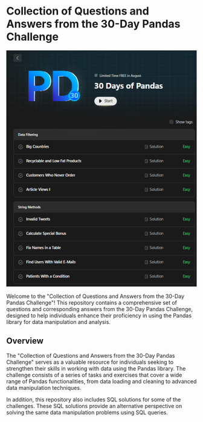 # Collection of Questions and Answers from the 30-Day Pandas Challenge

<p align="center">
  <img href="https://leetcode.com/studyplan/30-days-of-pandas/" src="30-days-of-pandas.png" alt="Pandas and SQL">
</p>

Welcome to the "Collection of Questions and Answers from the 30-Day Pandas Challenge"! This repository contains a comprehensive set of questions and corresponding answers from the 30-Day Pandas Challenge, designed to help individuals enhance their proficiency in using the Pandas library for data manipulation and analysis.

## Overview

The "Collection of Questions and Answers from the 30-Day Pandas Challenge" serves as a valuable resource for individuals seeking to strengthen their skills in working with data using the Pandas library. The challenge consists of a series of tasks and exercises that cover a wide range of Pandas functionalities, from data loading and cleaning to advanced data manipulation techniques.

In addition, this repository also includes SQL solutions for some of the challenges. These SQL solutions provide an alternative perspective on solving the same data manipulation problems using SQL queries.


